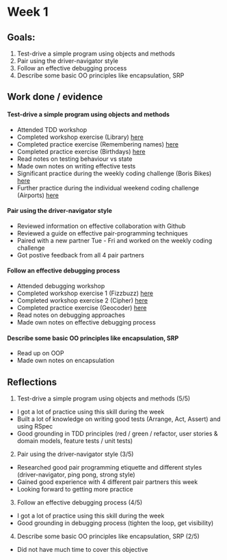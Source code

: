 # Week 1

## Goals:

1. Test-drive a simple program using objects and methods
2. Pair using the driver-navigator style
3. Follow an effective debugging process
4. Describe some basic OO principles like encapsulation, SRP

## Work done / evidence 

#### Test-drive a simple program using objects and methods
- Attended TDD workshop
- Completed workshop exercise (Library) [here](https://github.com/ArifEbrahim/learning-log/tree/main/week_1/code/library)
- Completed practice exercise (Remembering names) [here](https://github.com/ArifEbrahim/learning-log/tree/main/week_1/code/remembering_names)
- Completed practice exercise (Birthdays) [here](https://github.com/ArifEbrahim/birthdays)
- Read notes on testing behaviour vs state
- Made own notes on writing effective tests
- Significant practice during the weekly coding challenge (Boris Bikes) [here](https://github.com/ArifEbrahim/boris_bikes4)
- Further practice during the individual weekend coding challenge (Airports) [here](https://github.com/ArifEbrahim/airport_challenge)

#### Pair using the driver-navigator style
- Reviewed information on effective collaboration with Github
- Reviewed a guide on effective pair-programming techniques
- Paired with a new partner Tue - Fri and worked on the weekly coding challenge 
- Got postive feedback from all 4 pair partners 

#### Follow an effective debugging process
- Attended debugging workshop
- Completed workshop exercise 1 (Fizzbuzz) [here](https://github.com/ArifEbrahim/learning-log/tree/main/week_1/code/debugging_fizzbuzz)
- Completed workshop exercise 2 (Cipher) [here](https://github.com/ArifEbrahim/learning-log/tree/main/week_1/code/debugging_fizzbuzz/exercise_2)
- Completed practice exercise (Geocoder) [here](https://github.com/ArifEbrahim/learning-log/tree/main/week_1/code/geocoder)
- Read notes on debugging approaches 
- Made own notes on effective debugging process 

#### Describe some basic OO principles like encapsulation, SRP
- Read up on OOP 
- Made own notes on encapsulation 

## Reflections

1. Test-drive a simple program using objects and methods (5/5)
  - I got a lot of practice using this skill during the week
  - Built a lot of knowledge on writing good tests (Arrange, Act, Assert) and using RSpec
  - Good grounding in TDD principles (red / green / refactor, user stories & domain models, feature tests / unit tests)

2. Pair using the driver-navigator style (3/5)
 - Researched good pair programming etiquette and different styles (driver-navigator, ping pong, strong style)
 - Gained good experience with 4 different pair partners this week
 - Looking forward to getting more practice 

3. Follow an effective debugging process (4/5)
  - I got a lot of practice using this skill during the week
  - Good grounding in debugging process (tighten the loop, get visibility)

4. Describe some basic OO principles like encapsulation, SRP (2/5)
  - Did not have much time to cover this objective 
